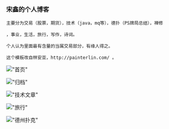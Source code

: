 ### 宋鑫的个人博客
    主要分为交易（股票，期货），技术（java，mq等），德扑（PS牌局总结），禅修
    
    ，事业，生活，旅行，写作，诗词。
	
    个人认为里面最有含量的当属交易部分，有缘人得之。

    这个模板改自林安亚，http://painterlin.com/ 。

!["首页"](http://7xnlfe.com1.z0.glb.clouddn.com/3gods-intro-1.png )

!["归档"](http://7xnlfe.com1.z0.glb.clouddn.com/3gods-intro-2.png )

!["技术文章"](http://7xnlfe.com1.z0.glb.clouddn.com/3gods-intro-1.png )

!["旅行"](http://7xnlfe.com1.z0.glb.clouddn.com/3gods-intro-1.png )

!["德州扑克"](http://7xnlfe.com1.z0.glb.clouddn.com/3gods-intro-1.png )

